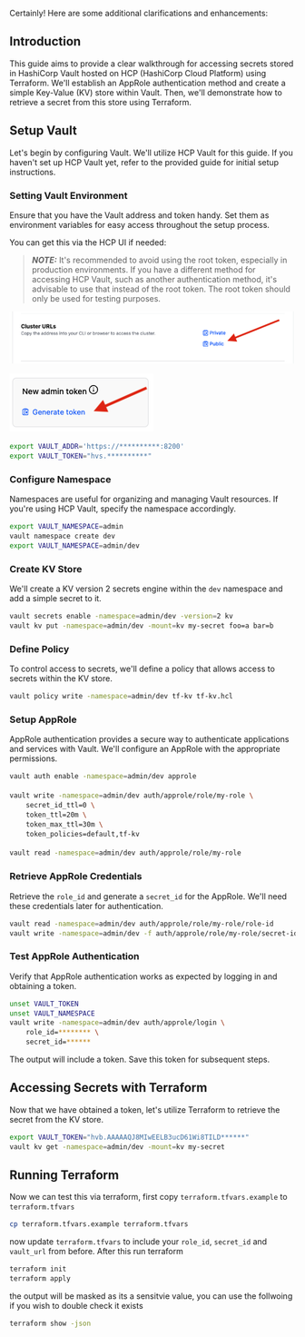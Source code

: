 Certainly! Here are some additional clarifications and enhancements:

## Introduction
This guide aims to provide a clear walkthrough for accessing secrets stored in HashiCorp Vault hosted on HCP (HashiCorp Cloud Platform) using Terraform. We'll establish an AppRole authentication method and create a simple Key-Value (KV) store within Vault. Then, we'll demonstrate how to retrieve a secret from this store using Terraform.

## Setup Vault
Let's begin by configuring Vault. We'll utilize HCP Vault for this guide. If you haven't set up HCP Vault yet, refer to the provided guide for initial setup instructions.

### Setting Vault Environment
Ensure that you have the Vault address and token handy. Set them as environment variables for easy access throughout the setup process.

You can get this via the HCP UI if needed:

> **_NOTE:_** It's recommended to avoid using the root token, especially in production environments. If you have a different method for accessing HCP Vault, such as another authentication method, it's advisable to use that instead of the root token. The root token should only be used for testing purposes.

![URL](./docs/hcp-url.png)

![Token](./docs/hcp-token.png)

```bash
export VAULT_ADDR='https://**********:8200'
export VAULT_TOKEN="hvs.**********"
```

### Configure Namespace
Namespaces are useful for organizing and managing Vault resources. If you're using HCP Vault, specify the namespace accordingly.

```bash
export VAULT_NAMESPACE=admin
vault namespace create dev
export VAULT_NAMESPACE=admin/dev
```

### Create KV Store
We'll create a KV version 2 secrets engine within the `dev` namespace and add a simple secret to it.

```bash
vault secrets enable -namespace=admin/dev -version=2 kv
vault kv put -namespace=admin/dev -mount=kv my-secret foo=a bar=b
```

### Define Policy
To control access to secrets, we'll define a policy that allows access to secrets within the KV store.

```bash
vault policy write -namespace=admin/dev tf-kv tf-kv.hcl
```

### Setup AppRole
AppRole authentication provides a secure way to authenticate applications and services with Vault. We'll configure an AppRole with the appropriate permissions.

```bash
vault auth enable -namespace=admin/dev approle

vault write -namespace=admin/dev auth/approle/role/my-role \
    secret_id_ttl=0 \
    token_ttl=20m \
    token_max_ttl=30m \
    token_policies=default,tf-kv

vault read -namespace=admin/dev auth/approle/role/my-role
```

### Retrieve AppRole Credentials
Retrieve the `role_id` and generate a `secret_id` for the AppRole. We'll need these credentials later for authentication.

```bash
vault read -namespace=admin/dev auth/approle/role/my-role/role-id
vault write -namespace=admin/dev -f auth/approle/role/my-role/secret-id
```

### Test AppRole Authentication
Verify that AppRole authentication works as expected by logging in and obtaining a token.

```bash
unset VAULT_TOKEN
unset VAULT_NAMESPACE
vault write -namespace=admin/dev auth/approle/login \
    role_id=******** \
    secret_id=******
```

The output will include a token. Save this token for subsequent steps.

## Accessing Secrets with Terraform
Now that we have obtained a token, let's utilize Terraform to retrieve the secret from the KV store.

```bash
export VAULT_TOKEN="hvb.AAAAAQJ8MIwEELB3ucD61Wi8TILD******"
vault kv get -namespace=admin/dev -mount=kv my-secret
```

## Running Terraform
Now we can test this via terraform, first copy `terraform.tfvars.example` to `terraform.tfvars`

```bash
cp terraform.tfvars.example terraform.tfvars
```

now update `terraform.tfvars` to include your `role_id`, `secret_id` and `vault_url` from before. After this run terraform
```bash
terraform init
terraform apply
```

the output will be masked as its a sensitvie value, you can use the follwoing if you wish to double check it exists
```bash
terraform show -json
```